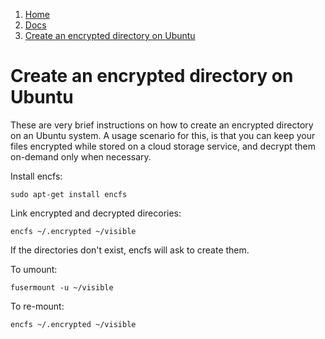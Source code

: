 <!-- -
Title: Create an encrypted directory on Ubuntu
Description: How to create an encrypted directory with encfs on Ubuntu
First Published: 2014-02-04
Last Updated: 2015-07-25
- -->

<ol class="breadcrumb" itemprop="breadcrumb">
	<li><a href="/">Home</a></li>
	<li><a href="/docs/">Docs</a></li>
	<li><a href="/docs/ubuntu-encrypted-directory.html">Create an encrypted directory on Ubuntu</a></li>
</ol>

Create an encrypted directory on Ubuntu
=======================================

These are very brief instructions on how to create an encrypted directory on 
an Ubuntu system. A usage scenario for this, is that you can keep your files 
encrypted while stored on a cloud storage service, and decrypt them on-demand 
only when necessary.

Install encfs:

    sudo apt-get install encfs

Link encrypted and decrypted direcories:

    encfs ~/.encrypted ~/visible

If the directories don't exist, encfs will ask to create them.

To umount:

    fusermount -u ~/visible

To re-mount:

    encfs ~/.encrypted ~/visible
